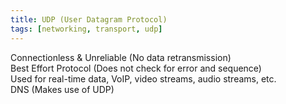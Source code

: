 ```yaml
---
title: UDP (User Datagram Protocol)
tags: [networking, transport, udp]
---
```


Connectionless & Unreliable (No data retransmission)  
Best Effort Protocol (Does not check for error and sequence)  
Used for real-time data, VoIP, video streams, audio streams, etc.  
DNS (Makes use of UDP)